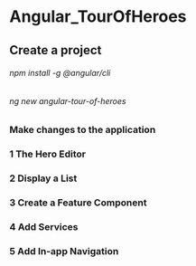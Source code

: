 ﻿# Angular_TourOfHeroes

## Create a project


   ###### npm install -g @angular/cli   

   ###### ng new angular-tour-of-heroes


### Make changes to the application

### 1 The Hero Editor

### 2 Display a List

### 3 Create a Feature Component

### 4 Add Services

### 5 Add In-app Navigation
